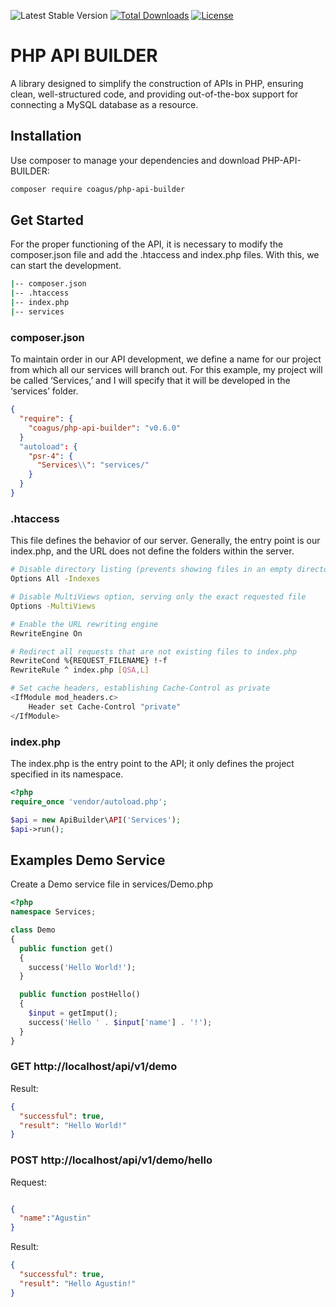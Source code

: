 ![Latest Stable Version](https://poser.pugx.org/coagus/php-api-builder/v/stable) [![Total Downloads](https://poser.pugx.org/coagus/php-api-builder/downloads)](https://packagist.org/packages/firebase/php-jwt) [![License](https://poser.pugx.org/coagus/php-api-builder/license)](https://packagist.org/packages/firebase/php-jwt)

# PHP API BUILDER

A library designed to simplify the construction of APIs in PHP, ensuring clean, well-structured code, and providing out-of-the-box support for connecting a MySQL database as a resource.

## Installation

Use composer to manage your dependencies and download PHP-API-BUILDER:

``` bash
composer require coagus/php-api-builder
```

## Get Started

For the proper functioning of the API, it is necessary to modify the composer.json file and add the .htaccess and index.php files. With this, we can start the development.

``` sh
|-- composer.json
|-- .htaccess
|-- index.php
|-- services
```

### composer.json

To maintain order in our API development, we define a name for our project from which all our services will branch out. For this example, my project will be called ‘Services,’ and I will specify that it will be developed in the ‘services’ folder.

``` json
{
  "require": {
    "coagus/php-api-builder": "v0.6.0"    
  }
  "autoload": {
    "psr-4": {
      "Services\\": "services/"
    }
  }
}
```

### .htaccess

This file defines the behavior of our server. Generally, the entry point is our index.php, and the URL does not define the folders within the server.

``` sh
# Disable directory listing (prevents showing files in an empty directory)
Options All -Indexes

# Disable MultiViews option, serving only the exact requested file
Options -MultiViews

# Enable the URL rewriting engine
RewriteEngine On

# Redirect all requests that are not existing files to index.php
RewriteCond %{REQUEST_FILENAME} !-f
RewriteRule ^ index.php [QSA,L]

# Set cache headers, establishing Cache-Control as private
<IfModule mod_headers.c>
    Header set Cache-Control "private"
</IfModule>
```

### index.php

The index.php is the entry point to the API; it only defines the project specified in its namespace.

``` php
<?php
require_once 'vendor/autoload.php';

$api = new ApiBuilder\API('Services');
$api->run();
```

## Examples Demo Service

Create a Demo service file in services/Demo.php

``` php
<?php
namespace Services;

class Demo
{
  public function get()
  {
    success('Hello World!');
  }

  public function postHello()
  {
    $input = getImput();
    success('Hello ' . $input['name'] . '!');
  }
}

```

### GET http://localhost/api/v1/demo 

Result:

``` json
{
  "successful": true,
  "result": "Hello World!"
}
```

### POST http://localhost/api/v1/demo/hello

Request:

``` json

{
  "name":"Agustin"
}
```

Result: 

``` json
{
  "successful": true,
  "result": "Hello Agustin!"
}
```